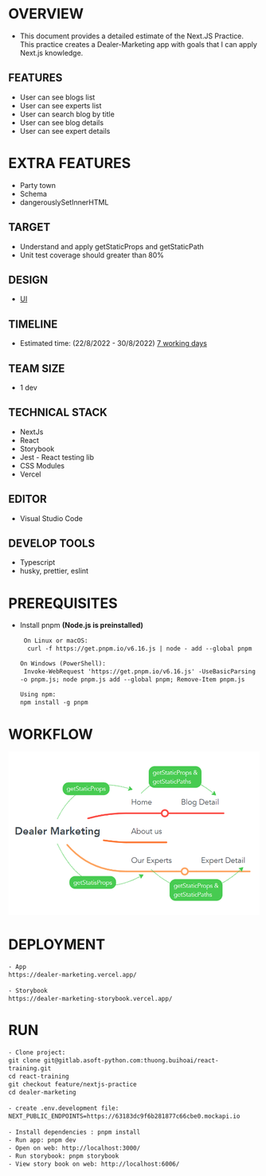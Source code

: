 # OVERVIEW

- This document provides a detailed estimate of the Next.JS Practice. This practice creates a Dealer-Marketing app with goals that I can apply Next.js knowledge.

## FEATURES

- User can see blogs list
- User can see experts list
- User can search blog by title
- User can see blog details
- User can see expert details

# EXTRA FEATURES

- Party town
- Schema
- dangerouslySetInnerHTML

## TARGET

- Understand and apply getStaticProps and getStaticPath
- Unit test coverage should greater than 80%

## DESIGN

- [UI](https://www.dealermarketing.com/)

## TIMELINE

- Estimated time: (22/8/2022 - 30/8/2022) [7 working days](https://docs.google.com/document/d/1Z6lftn0NQNdCeZ4BgTOoaTBS9kBSNZv_awwHmY10o0U/edit#heading=h.b81umtm0t9oh)

## TEAM SIZE

- 1 dev

## TECHNICAL STACK

- NextJs
- React
- Storybook
- Jest - React testing lib
- CSS Modules
- Vercel

## EDITOR

- Visual Studio Code

## DEVELOP TOOLS

- Typescript
- husky, prettier, eslint

# PREREQUISITES

- Install pnpm **(Node.js is preinstalled)**

  ```
   On Linux or macOS:
    curl -f https://get.pnpm.io/v6.16.js | node - add --global pnpm
  ```

  ```
  On Windows (PowerShell):
   Invoke-WebRequest 'https://get.pnpm.io/v6.16.js' -UseBasicParsing -o pnpm.js; node pnpm.js add --global pnpm; Remove-Item pnpm.js
  ```

  ```
  Using npm:
  npm install -g pnpm
  ```

# WORKFLOW

![](./public/images/workflow.png)

# DEPLOYMENT

```
- App
https://dealer-marketing.vercel.app/

- Storybook
https://dealer-marketing-storybook.vercel.app/
```

# RUN

```
- Clone project:
git clone git@gitlab.asoft-python.com:thuong.buihoai/react-training.git
cd react-training
git checkout feature/nextjs-practice
cd dealer-marketing

- create .env.development file:
NEXT_PUBLIC_ENDPOINTS=https://63183dc9f6b281877c66cbe0.mockapi.io

- Install dependencies : pnpm install
- Run app: pnpm dev
- Open on web: http://localhost:3000/
- Run storybook: pnpm storybook
- View story book on web: http://localhost:6006/
```
